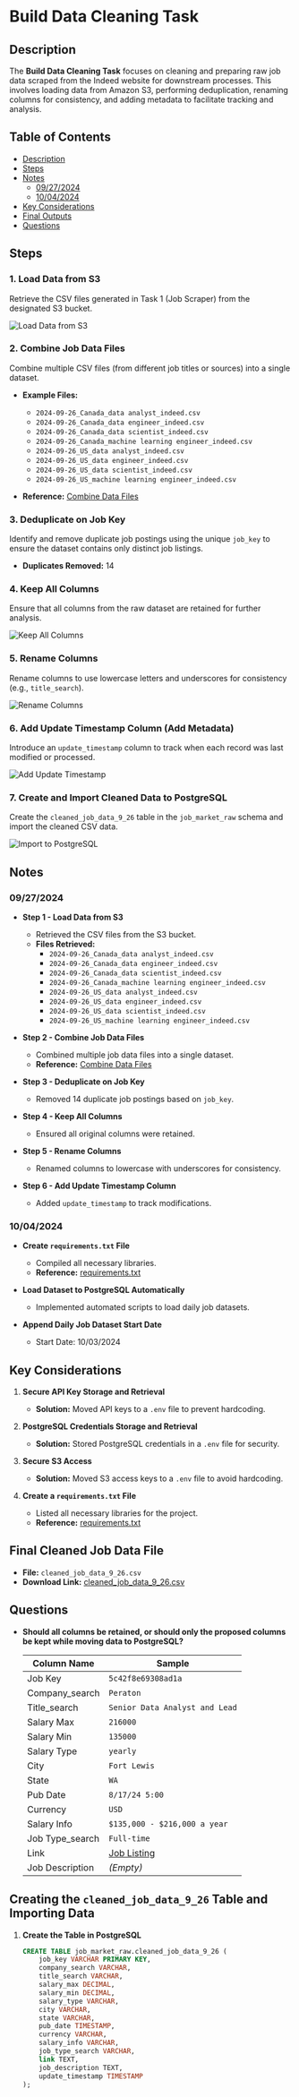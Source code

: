 # Build Data Cleaning Task

## **Description**

The **Build Data Cleaning Task** focuses on cleaning and preparing raw job data scraped from the Indeed website for downstream processes. This involves loading data from Amazon S3, performing deduplication, renaming columns for consistency, and adding metadata to facilitate tracking and analysis.

## **Table of Contents**

- [Description](#description)
- [Steps](#steps)
- [Notes](#notes)
  - [09/27/2024](#09272024)
  - [10/04/2024](#10042024)
- [Key Considerations](#key-considerations)
- [Final Outputs](#final-outputs)
- [Questions](#questions)

## **Steps**

### 1. **Load Data from S3**
Retrieve the CSV files generated in Task 1 (Job Scraper) from the designated S3 bucket.

![Load Data from S3](https://prod-files-secure.s3.us-west-2.amazonaws.com/fb22abfd-f32d-4f6c-97dc-5f99b88963a7/a2d958c3-1a6e-4f41-ba00-37faceb12fc4/Blank_diagram.png)

### 2. **Combine Job Data Files**
Combine multiple CSV files (from different job titles or sources) into a single dataset.

- **Example Files:**
  - `2024-09-26_Canada_data analyst_indeed.csv`
  - `2024-09-26_Canada_data engineer_indeed.csv`
  - `2024-09-26_Canada_data scientist_indeed.csv`
  - `2024-09-26_Canada_machine learning engineer_indeed.csv`
  - `2024-09-26_US_data analyst_indeed.csv`
  - `2024-09-26_US_data engineer_indeed.csv`
  - `2024-09-26_US_data scientist_indeed.csv`
  - `2024-09-26_US_machine learning engineer_indeed.csv`

- **Reference:** [Combine Data Files](https://drive.google.com/file/d/1-0s67NF0LXkuQm6PSL-qV_xtNcDVQJTq/view?usp=sharing)

### 3. **Deduplicate on Job Key**
Identify and remove duplicate job postings using the unique `job_key` to ensure the dataset contains only distinct job listings.

- **Duplicates Removed:** 14

### 4. **Keep All Columns**
Ensure that all columns from the raw dataset are retained for further analysis.

![Keep All Columns](https://prod-files-secure.s3.us-west-2.amazonaws.com/fb22abfd-f32d-4f6c-97dc-5f99b88963a7/aab28010-b678-4081-9791-907f7f17e0c6/Screenshot_2024-09-28_at_12.56.26_PM.png)

### 5. **Rename Columns**
Rename columns to use lowercase letters and underscores for consistency (e.g., `title_search`).

![Rename Columns](https://prod-files-secure.s3.us-west-2.amazonaws.com/fb22abfd-f32d-4f6c-97dc-5f99b88963a7/a15c5cd0-934d-47dc-a56b-e59cd196b1d2/Screenshot_2024-09-28_at_2.50.31_PM.png)

### 6. **Add Update Timestamp Column (Add Metadata)**
Introduce an `update_timestamp` column to track when each record was last modified or processed.

![Add Update Timestamp](https://prod-files-secure.s3.us-west-2.amazonaws.com/fb22abfd-f32d-4f6c-97dc-5f99b88963a7/cbbc5705-44fd-4544-9b76-174011d73426/Screenshot_2024-09-28_at_3.19.35_PM.png)

### 7. **Create and Import Cleaned Data to PostgreSQL**
Create the `cleaned_job_data_9_26` table in the `job_market_raw` schema and import the cleaned CSV data.

![Import to PostgreSQL](https://prod-files-secure.s3.us-west-2.amazonaws.com/fb22abfd-f32d-4f6c-97dc-5f99b88963a7/c2496fa5-aa2f-46db-a7ce-0264a9b222b1/Screenshot_2024-09-28_at_6.39.03_PM.png)

## **Notes**

### **09/27/2024**

- **Step 1 - Load Data from S3**
  - Retrieved the CSV files from the S3 bucket.
  - **Files Retrieved:**
    - `2024-09-26_Canada_data analyst_indeed.csv`
    - `2024-09-26_Canada_data engineer_indeed.csv`
    - `2024-09-26_Canada_data scientist_indeed.csv`
    - `2024-09-26_Canada_machine learning engineer_indeed.csv`
    - `2024-09-26_US_data analyst_indeed.csv`
    - `2024-09-26_US_data engineer_indeed.csv`
    - `2024-09-26_US_data scientist_indeed.csv`
    - `2024-09-26_US_machine learning engineer_indeed.csv`

- **Step 2 - Combine Job Data Files**
  - Combined multiple job data files into a single dataset.
  - **Reference:** [Combine Data Files](https://drive.google.com/file/d/1-0s67NF0LXkuQm6PSL-qV_xtNcDVQJTq/view?usp=sharing)

- **Step 3 - Deduplicate on Job Key**
  - Removed 14 duplicate job postings based on `job_key`.

- **Step 4 - Keep All Columns**
  - Ensured all original columns were retained.

- **Step 5 - Rename Columns**
  - Renamed columns to lowercase with underscores for consistency.

- **Step 6 - Add Update Timestamp Column**
  - Added `update_timestamp` to track modifications.

### **10/04/2024**

- **Create `requirements.txt` File**
  - Compiled all necessary libraries.
  - **Reference:** [requirements.txt](https://drive.google.com/file/d/1-3kwOmRwreqKCyA_KzZ1hNtlr3pfjY4m/view?usp=sharing)

- **Load Dataset to PostgreSQL Automatically**
  - Implemented automated scripts to load daily job datasets.

- **Append Daily Job Dataset Start Date**
  - Start Date: 10/03/2024

## **Key Considerations**

1. **Secure API Key Storage and Retrieval**
   - **Solution:** Moved API keys to a `.env` file to prevent hardcoding.

2. **PostgreSQL Credentials Storage and Retrieval**
   - **Solution:** Stored PostgreSQL credentials in a `.env` file for security.

3. **Secure S3 Access**
   - **Solution:** Moved S3 access keys to a `.env` file to avoid hardcoding.

4. **Create a `requirements.txt` File**
   - Listed all necessary libraries for the project.
   - **Reference:** [requirements.txt](https://drive.google.com/file/d/1-3kwOmRwreqKCyA_KzZ1hNtlr3pfjY4m/view?usp=sharing)

## **Final Cleaned Job Data File**

- **File:** `cleaned_job_data_9_26.csv`
- **Download Link:** [cleaned_job_data_9_26.csv](https://drive.google.com/file/d/1-6ZFpuKh2YgBn_T73oNHwSReITrnscyf/view?usp=sharing)

## **Questions**

- **Should all columns be retained, or should only the proposed columns be kept while moving data to PostgreSQL?**

  | Column Name         | Sample                                                                                                           |
  |---------------------|-------------------------------------------------------------------------------------------------------------------|
  | Job Key             | `5c42f8e69308ad1a`                                                                                               |
  | Company_search      | `Peraton`                                                                                                         |
  | Title_search        | `Senior Data Analyst and Lead`                                                                                   |
  | Salary Max          | `216000`                                                                                                          |
  | Salary Min          | `135000`                                                                                                          |
  | Salary Type         | `yearly`                                                                                                          |
  | City                | `Fort Lewis`                                                                                                      |
  | State               | `WA`                                                                                                              |
  | Pub Date            | `8/17/24 5:00`                                                                                                     |
  | Currency            | `USD`                                                                                                             |
  | Salary Info         | `$135,000 - $216,000 a year`                                                                                     |
  | Job Type_search     | `Full-time`                                                                                                       |
  | Link                | [Job Listing](https://www.indeed.com/rc/clk?jk=5c42f8e69308ad1a&bb=gncrGbeTB_DudA78atCBYm8BXHx64lJXzTUq9MzWX1NfdUsLDmh5puQPyZ38A9q6B_f0tIezMuNU5jRZnxvf3yYQ1iRxQYfVBhk5CZUQuvY3CWx20eUT_ER4xDfu1hUU&xkcb=SoB967M391ywWOyU650LbzkdCdPP&fccid=7dc8be9efe945d3a&vjs=3) |
  | Job Description     | *(Empty)*                                                                                                         |

## **Creating the `cleaned_job_data_9_26` Table and Importing Data**

1. **Create the Table in PostgreSQL**

   ```sql
   CREATE TABLE job_market_raw.cleaned_job_data_9_26 (
       job_key VARCHAR PRIMARY KEY,
       company_search VARCHAR,
       title_search VARCHAR,
       salary_max DECIMAL,
       salary_min DECIMAL,
       salary_type VARCHAR,
       city VARCHAR,
       state VARCHAR,
       pub_date TIMESTAMP,
       currency VARCHAR,
       salary_info VARCHAR,
       job_type_search VARCHAR,
       link TEXT,
       job_description TEXT,
       update_timestamp TIMESTAMP
   );
